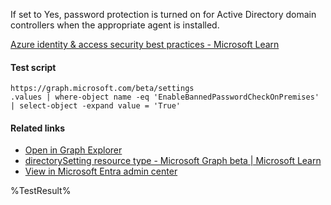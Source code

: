 If set to Yes, password protection is turned on for Active Directory domain controllers when the appropriate agent is installed.

[Azure identity & access security best practices - Microsoft Learn](https://learn.microsoft.com/en-us/azure/security/fundamentals/identity-management-best-practices#enable-password-management)

#### Test script
```
https://graph.microsoft.com/beta/settings
.values | where-object name -eq 'EnableBannedPasswordCheckOnPremises' | select-object -expand value = 'True'
```

#### Related links

- [Open in Graph Explorer](https://developer.microsoft.com/en-us/graph/graph-explorer?request=settings&method=GET&version=beta&GraphUrl=https://graph.microsoft.com)
- [directorySetting resource type - Microsoft Graph beta | Microsoft Learn](https://learn.microsoft.com/en-us/graph/api/resources/directorysetting)
- [View in Microsoft Entra admin center](https://portal.azure.com/#view/Microsoft_AAD_IAM/AuthenticationMethodsMenuBlade/~/PasswordProtection)

<!--- Results --->
%TestResult%
